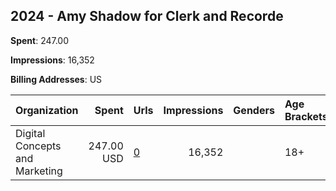 ## 2024 - Amy Shadow for Clerk and Recorde 
**Spent**: 247.00

**Impressions**: 16,352

**Billing Addresses**: US

|Organization|Spent|Urls|Impressions|Genders|Age Brackets|Country Codes|
|:---|---:|:---|---:|:---|:---|:---|
|Digital Concepts and Marketing|247.00 USD|[0](https://www.snap.com/political-ads/asset/e290f93386f31ae42c6ad7ac7b42cc92acaf6239398171bf2a685490195a4632?mediaType=mp4)|16,352||18+|united states|
